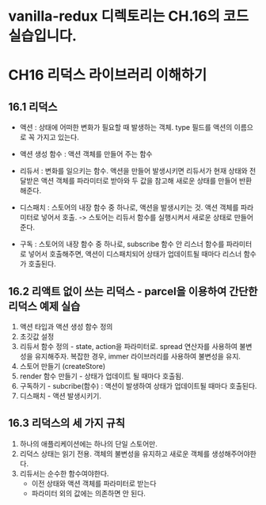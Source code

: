 # vanilla-redux 디렉토리는 CH.16의 코드 실습입니다.

# CH16 리덕스 라이브러리 이해하기

## 16.1 리덕스

- 액션 : 상태에 어떠한 변화가 필요할 때 발생하는 객체.
  type 필드를 액션의 이름으로 꼭 가지고 있는다.

- 액션 생성 함수 : 액션 객체를 만들어 주는 함수

- 리듀서 : 변화를 일으키는 함수.
  액션을 만들어 발생시키면 리듀서가 현재 상태와 전달받은 액션 객체를 파라미터로 받아와
  두 값을 참고해 새로운 상태를 만들어 반환해준다.

- 디스패치 : 스토어의 내장 함수 중 하나로, 액션을 발생시키는 것.
  액션 객체를 파라미터로 넣어서 호출. -> 스토어는 리듀서 함수를 실행시켜서 새로운 상태로 만들어 준다.

- 구독 : 스토어의 내장 함수 중 하나로, subscribe 함수 안 리스너 함수를 파라미터로 넣어서 호출해주면, 액션이 디스패치되어 상태가 업데이트될 때마다 리스너 함수가 호출된다.

## 16.2 리액트 없이 쓰는 리덕스 - parcel을 이용하여 간단한 리덕스 예제 실습

1. 액션 타입과 액션 생성 함수 정의
2. 초깃값 설정
3. 리듀서 함수 정의 - state, action을 파라미터로.
   spread 연산자를 사용하여 불변성을 유지해주자.
   복잡한 경우, immer 라이브러리를 사용하여 불변성을 유지.
4. 스토어 만들기 (createStore)
5. render 함수 만들기 - 상태가 업데이트 될 때마다 호출됨.
6. 구독하기 - subcribe(함수) : 액션이 발생하여 상태가 업데이트될 때마다 호출된다.
7. 디스패치 - 액션 발생시키기.

## 16.3 리덕스의 세 가지 규칙

1.  하나의 애플리케이션에는 하나의 단일 스토어만.
2.  리덕스 상태는 읽기 전용. 객체의 불변성을 유지하고 새로운 객체를 생성해주어야한다.
3.  리듀서는 순수한 함수여야한다.
    - 이전 상태와 액션 객체를 파라미터로 받는다
    - 파라미터 외의 값에는 의존하면 안 된다.
